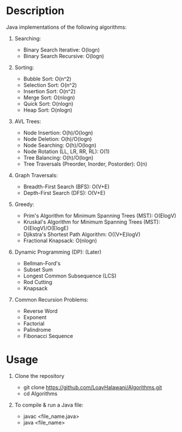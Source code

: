 # Description

Java implementations of the following algorithms:

1. Searching:
	- Binary Search Iterative: O(logn)
	- Binary Search Recursive: O(logn)

2. Sorting:
	- Bubble Sort: O(n^2)
	- Selection Sort: O(n^2)
	- Insertion Sort: O(n^2)
	- Merge Sort: O(nlogn)
	- Quick Sort: O(nlogn)
	- Heap Sort: O(nlogn)

3. AVL Trees:
	- Node Insertion: O(h)/O(logn)
	- Node Deletion: O(h)/O(logn)
	- Node Searching: O(h)/O(logn)
	- Node Rotation (LL, LR, RR, RL): O(1)
	- Tree Balancing: O(h)/O(logn)
	- Tree Traversals (Preorder, Inorder, Postorder): O(n)

4. Graph Traversals:
	- Breadth-First Search (BFS): O(V+E)
	- Depth-First Search (DFS): O(V+E)

5. Greedy:
	- Prim's Algorithm for Minimum Spanning Trees (MST): O(ElogV)
	- Kruskal's Algorithm for Minimum Spanning Trees (MST): O(ElogV)/O(ElogE)
	- Djikstra's Shortest Path Algorithm: O((V+E)logV)
	- Fractional Knapsack: O(nlogn)

6. Dynamic Programming (DP): (Later)
	- Bellman-Ford's
	- Subset Sum
	- Longest Common Subsequence (LCS)
	- Rod Cutting
	- Knapsack

7. Common Recursion Problems:
	- Reverse Word
	- Exponent
	- Factorial
	- Palindrome
	- Fibonacci Sequence

# Usage

1. Clone the repository
	- git clone https://github.com/LoayHalawani/Algorithms.git
	- cd Algorithms

2. To compile & run a Java file:
	- javac <file_name.java>
	- java <file_name>


